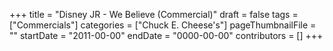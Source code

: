 +++
title = "Disney JR - We Believe (Commercial)"
draft = false
tags = ["Commercials"]
categories = ["Chuck E. Cheese's"]
pageThumbnailFile = ""
startDate = "2011-00-00"
endDate = "0000-00-00"
contributors = []
+++
